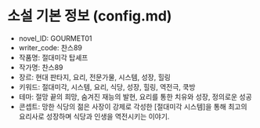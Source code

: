 # 소설 기본 정보 (config.md)

- novel_ID: GOURMET01
- writer_code: 찬스89
- 작품명: 절대미각 탑셰프
- 작가명: 찬스89
- 장르: 현대 판타지, 요리, 전문가물, 시스템, 성장, 힐링
- 키워드: 절대미각, 시스템, 요리, 식당, 성장, 힐링, 역전극, 쿡방
- 테마: 절망 끝의 희망, 숨겨진 재능의 발현, 요리를 통한 치유와 성장, 정의로운 성공
- 콘셉트: 망한 식당의 젊은 사장이 강제로 각성한 [절대미각 시스템]을 통해 최고의 요리사로 성장하며 식당과 인생을 역전시키는 이야기.